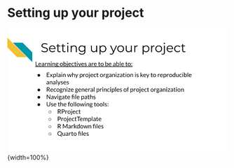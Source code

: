 
# Setting up your project



![](resources/images/05-setting-up_files/figure-docx//1MNHf8JpolaEP_vQ_kB-1xRBF9wo3haCArRu117hBoHA_g21a84b32106_0_13.png){width=100%}
